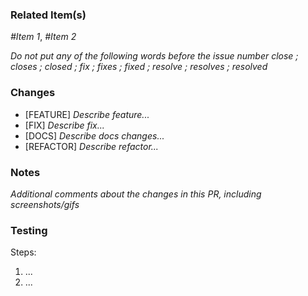 ### Related Item(s)
*#Item 1*, *#Item 2*

*Do not put any of the following words before the issue number*
*close ; closes ; closed ; fix ; fixes ; fixed ; resolve ; resolves ; resolved*

### Changes
- [FEATURE] *Describe feature...*
- [FIX] *Describe fix...*
- [DOCS] *Describe docs changes...*
- [REFACTOR] *Describe refactor...*

### Notes
*Additional comments about the changes in this PR, including screenshots/gifs*

### Testing
Steps:
1. ...
2. ...

